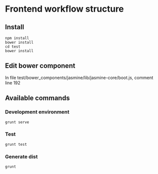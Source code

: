 # Frontend workflow structure

## Install

    npm install
    bower install
    cd test
    bower install

## Edit bower component

In file test/bower_components/jasmine/lib/jasmine-core/boot.js, comment line 192

## Available commands

### Development environment

    grunt serve

### Test

    grunt test

### Generate dist

    grunt
